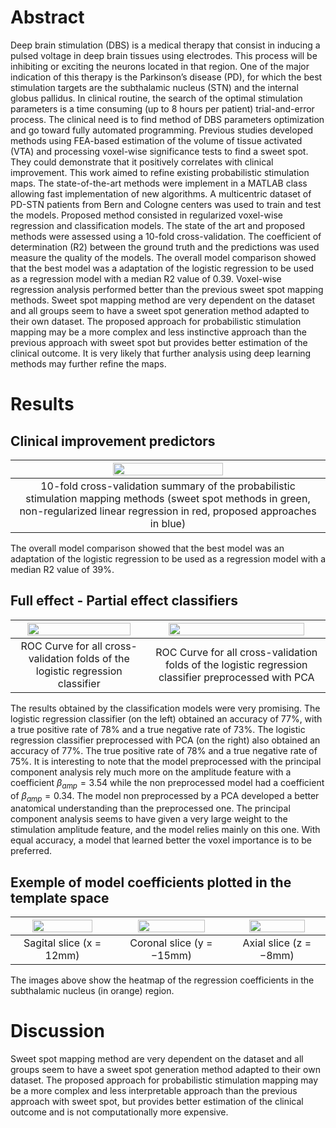 # Abstract

Deep brain stimulation (DBS) is a medical therapy that consist in inducing a pulsed voltage in deep brain tissues using electrodes. This process will be inhibiting or exciting the neurons located in that region. One of the major indication of this therapy is the Parkinson’s disease (PD), for which the best stimulation targets are the subthalamic nucleus (STN) and the internal globus pallidus. In clinical routine, the search of the optimal stimulation parameters is a time consuming (up to 8 hours per patient) trial-and-error process. The clinical need is to find method of DBS parameters optimization and go toward fully automated programming.
Previous studies developed methods using FEA-based estimation of the volume of tissue activated (VTA) and processing voxel-wise significance tests to find a sweet spot. They could demonstrate that it positively correlates with clinical improvement. This work aimed to refine existing probabilistic stimulation maps.
The state-of-the-art methods were implement in a MATLAB class allowing fast implementation of new algorithms. A multicentric dataset of PD-STN patients from Bern and Cologne centers was used to train and test the models. Proposed method consisted in regularized voxel-wise regression and classification models. The state of the art and proposed methods were assessed using a 10-fold cross-validation. The coefficient of determination (R2) between the ground truth and the predictions was used measure the quality of the models. 
The overall model comparison showed that the best model was a adaptation of the logistic regression to be used as a regression model with a median R2 value of 0.39. Voxel-wise regression analysis performed better than the previous sweet spot mapping methods. 
Sweet spot mapping method are very dependent on the dataset and all groups seem to have a sweet spot generation method adapted to their own dataset. The proposed approach for probabilistic stimulation mapping may be a more complex and less instinctive approach than the previous approach with sweet spot but provides better estimation of the clinical outcome. It is very likely that further analysis using deep learning methods may further refine the maps. 

# Results
## Clinical improvement predictors

| <img src="https://github.com/QuentinSav/probabilistic-stimulation-maps/assets/61971430/a2fc89f0-f6b6-4634-b588-a2e043fc5982"  width="60%" height="60%">|
|:---:|
|10-fold cross-validation summary of the probabilistic stimulation mapping methods (sweet spot methods in green, non-regularized linear regression in red, proposed approaches in blue)|

The overall model comparison showed that the best model was an adaptation of the logistic regression to be used as a regression model with a median R2 value of 39%.

## Full effect - Partial effect classifiers

| <img src="https://github.com/QuentinSav/probabilistic-stimulation-maps/assets/61971430/a0517dac-2bd2-4d56-a052-0a899f91f607"  width="90%" height="90%">| <img src="https://github.com/QuentinSav/probabilistic-stimulation-maps/assets/61971430/a0517dac-2bd2-4d56-a052-0a899f91f607"  width="90%" height="85%"> |
|:---:|:---:|
|ROC Curve for all cross-validation folds of the logistic regression classifier|ROC Curve for all cross-validation folds of the logistic regression classifier preprocessed with PCA|

The results obtained by the classification models were very promising. The logistic regression classifier (on the left) obtained an accuracy of 77%, with a true positive rate of 78% and a true negative rate of 73%. The logistic regression classifier preprocessed with PCA (on the right) also obtained an accuracy of 77%. The true positive rate of 78% and a true negative rate of 75%. It is interesting to note that the model preprocessed with the principal component analysis rely much more on the amplitude feature with a coefficient $\beta_{amp} = 3.54$ while the non preprocessed model had a coefficient of $\beta_{amp} = 0.34$. The model non preprocessed by a PCA developed a better anatomical understanding than the preprocessed one. The principal component analysis seems to have given a very large weight to the stimulation amplitude feature, and the model relies mainly on this one. With equal accuracy, a model that learned better the voxel importance is to be preferred. 

## Exemple of model coefficients plotted in the template space

| <img src="https://github.com/QuentinSav/probabilistic-stimulation-maps/assets/61971430/219c985c-195a-48b9-a897-4189ea0486d1"  width="80%" height="80%"> | <img src="https://github.com/QuentinSav/probabilistic-stimulation-maps/assets/61971430/9ed556ce-47b2-4b9d-9338-4195c4d3d7d6"  width="80%" height="80%"> | <img src="https://github.com/QuentinSav/probabilistic-stimulation-maps/assets/61971430/4995ba85-0c42-4794-bd49-b8e6d91a4abc"  width="80%" height="80%"> |
|:---:|:---:|:---:|
|Sagital slice (x = 12mm)|Coronal slice (y = −15mm)|Axial slice (z = −8mm)|

The images above show the heatmap of the regression coefficients in the subthalamic nucleus (in orange) region.

# Discussion
Sweet spot mapping method are very dependent on the dataset and all groups seem to have a sweet spot generation method adapted to their own dataset. The proposed approach for probabilistic stimulation mapping may be a more complex and less interpretable approach than the previous approach with sweet spot, but provides better estimation of the clinical outcome and is not computationally more expensive.
